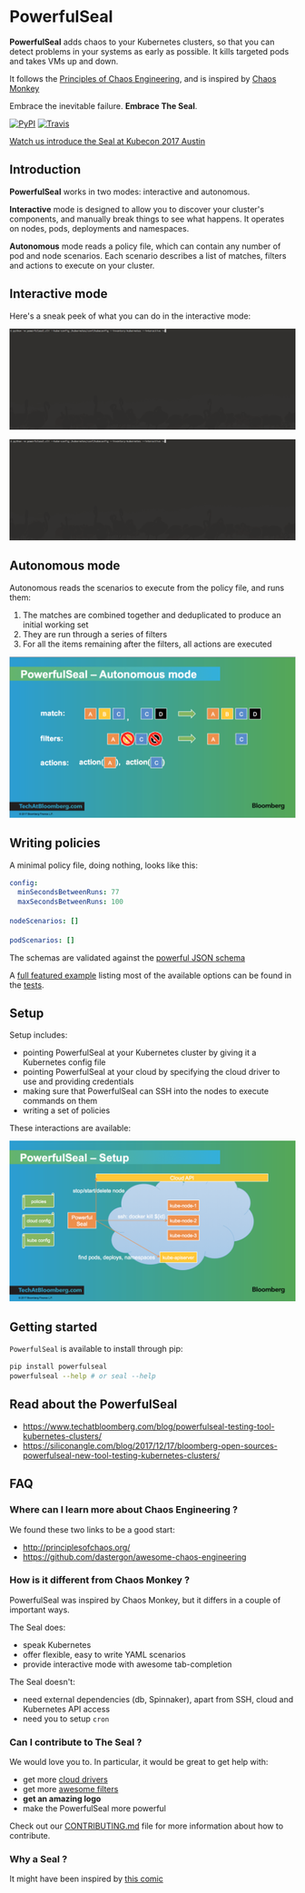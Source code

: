 # PowerfulSeal

__PowerfulSeal__ adds chaos to your Kubernetes clusters, so that you can detect problems in your systems as early as possible. It kills targeted pods and takes VMs up and down.

It follows the [Principles of Chaos Engineering](http://principlesofchaos.org/), and is inspired by [Chaos Monkey](https://github.com/Netflix/chaosmonkey)

Embrace the inevitable failure. __Embrace The Seal__.

[![PyPI](https://img.shields.io/pypi/v/powerfulseal.svg)](https://pypi.python.org/pypi/powerfulseal)
[![Travis](https://img.shields.io/travis/bloomberg/powerfulseal.svg)](https://travis-ci.org/bloomberg/powerfulseal)

[Watch us introduce the Seal at Kubecon 2017 Austin](https://youtu.be/00BMn0UjsG4)


## Introduction

__PowerfulSeal__ works in two modes: interactive and autonomous.

__Interactive__ mode is designed to allow you to discover your cluster's components, and manually break things to see what happens. It operates on nodes, pods, deployments and namespaces.

__Autonomous__ mode reads a policy file, which can contain any number of pod and node scenarios. Each scenario describes a list of matches, filters and actions to execute on your cluster.

## Interactive mode

Here's a sneak peek of what you can do in the interactive mode:

![demo nodes](./media/video-nodes.gif)

![demo pods](./media/video-pods.gif)


## Autonomous mode

Autonomous reads the scenarios to execute from the policy file, and runs them:

1. The matches are combined together and deduplicated to produce an initial working set
2. They are run through a series of filters
3. For all the items remaining after the filters, all actions are executed

![pipeline](./media/pipeline.png)


## Writing policies

A minimal policy file, doing nothing, looks like this:

```yaml
config:
  minSecondsBetweenRuns: 77
  maxSecondsBetweenRuns: 100

nodeScenarios: []

podScenarios: [] 
```

The schemas are validated against the [powerful JSON schema](./powerfulseal/policy/ps-schema.json)

A [full featured example](./tests/policy/example_config.yml) listing most of the available options can be found in the [tests](./tests/policy).

## Setup


Setup includes:
- pointing PowerfulSeal at your Kubernetes cluster by giving it a Kubernetes config file
- pointing PowerfulSeal at your cloud by specifying the cloud driver to use and providing credentials
- making sure that PowerfulSeal can SSH into the nodes to execute commands on them
- writing a set of policies

These interactions are available:

![pipeline](./media/setup.png)

## Getting started

`PowerfulSeal` is available to install through pip:

```sh
pip install powerfulseal
powerfulseal --help # or seal --help
```

## Read about the PowerfulSeal

- https://www.techatbloomberg.com/blog/powerfulseal-testing-tool-kubernetes-clusters/
- https://siliconangle.com/blog/2017/12/17/bloomberg-open-sources-powerfulseal-new-tool-testing-kubernetes-clusters/


## FAQ

### Where can I learn more about Chaos Engineering ?

We found these two links to be a good start:

- http://principlesofchaos.org/
- https://github.com/dastergon/awesome-chaos-engineering

### How is it different from Chaos Monkey ?

PowerfulSeal was inspired by Chaos Monkey, but it differs in a couple of important ways.

The Seal does:
  - speak Kubernetes
  - offer flexible, easy to write YAML scenarios
  - provide interactive mode with awesome tab-completion

The Seal doesn't:
  - need external dependencies (db, Spinnaker), apart from SSH, cloud and Kubernetes API access 
  - need you to setup ```cron```

### Can I contribute to The Seal ?

We would love you to. In particular, it would be great to get help with:

- get more [cloud drivers](./powerfulseal/clouddrivers/driver.py)
- get more [awesome filters](./powerfulseal/policy/scenario.py)
- __get an amazing logo__
- make the PowerfulSeal more powerful

Check out our [CONTRIBUTING.md](CONTRIBUTING.md) file for more information about how to contribute.

### Why a Seal ?

It might have been inspired by [this comic](https://randowis.com/2015/01/07/the-tower/)


